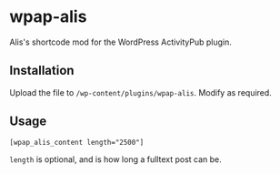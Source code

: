# wpap-alis
Alis's shortcode mod for the WordPress ActivityPub plugin.

## Installation
Upload the file to `/wp-content/plugins/wpap-alis`. Modify as required.

## Usage
`[wpap_alis_content length="2500"]`

`length` is optional, and is how long a fulltext post can be.
